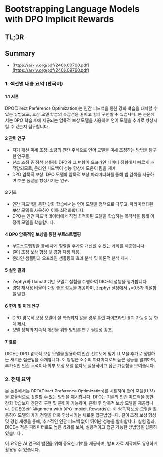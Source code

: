 # Bootstrapping Language Models with DPO Implicit Rewards
## TL;DR
## Summary
- [https://arxiv.org/pdf/2406.09760.pdf](https://arxiv.org/pdf/2406.09760.pdf)

### 1. 섹션별 내용 요약 (한국어)

#### 1.1 서론
DPO(Direct Preference Optimization)는 인간 피드백을 통한 강화 학습을 대체할 수 있는 방법으로, 보상 모델 학습의 복잡성을 줄이고 쉽게 구현할 수 있습니다. 본 논문에서는 DPO 학습 후에 제공되는 암묵적 보상 모델을 사용하여 언어 모델을 추가로 향상시킬 수 있는지 탐구합니다  .

#### 2 관련 연구
- 자기 개선 미세 조정: 소량의 인간 주석으로 언어 모델을 미세 조정하는 방법을 탐구한 연구들.
- 선호 조정 중 정책 샘플링: DPO와 그 변형이 오프라인 데이터 집합에서 빠르게 과적합되므로, 온라인 피드백이 성능 향상에 도움이 됨을 제시.
- DPO 암묵적 보상: DPO 모델의 암묵적 보상 파라미터화를 통해 빔 검색을 사용하여 추론 품질을 향상시키는 연구.

#### 3 기초
- 인간 피드백을 통한 강화 학습에서는 언어 모델을 정책으로 다루고, 파라미터화된 보상 모델을 사용하여 이를 최적화합니다.
- DPO는 인간 피드백 데이터에서 직접 최적화된 모델을 학습하는 목적식을 통해 이 정책 모델을 학습합니다.

#### 4 DPO 암묵적인 보상을 통한 부트스트랩핑
- 부트스트랩핑을 통해 자기 정렬을 추가로 개선할 수 있는 기회를 제공합니다.
- 길이 조정 보상 형성 및 경험 재생 적용.
- 온라인 샘플링과 오프라인 샘플링의 효과 분석 및 이론적 분석 제시 .

#### 5 실험 결과
- Zephyr와 Llama3 기반 모델로 실험을 수행하여 DICE의 성능을 평가합니다.
- 경험 재사용 비율이 가장 좋은 성능을 제공하며, Zephyr 설정에서 γ=0.5가 적절함을 발견.

#### 6 한계 및 미래 연구
- DPO 암묵적 보상 모델이 잘 학습되지 않을 경우 훈련 파이프라인 붕괴 가능성 등 한계 제시.
- 모델 정책의 지속적 개선을 위한 방법론 연구 필요성 강조.

#### 7 결론
DICE는 DPO 암묵적 보상 모델을 활용하여 인간 선호도에 맞게 LLM을 추가로 정렬하는 새로운 접근법을 소개합니다. 이 방법은 소수의 파라미터로도 높은 성능을 발휘하며, 추가적인 인간 주석이나 외부 보상 모델 없이도 실용적이고 접근 가능함을 보여줍니다.

### 2. 전체 요약

본 논문에서는 DPO(Direct Preference Optimization)를 사용하여 언어 모델(LLM)을 효율적으로 정렬할 수 있는 방법을 제시합니다. DPO는 기존의 인간 피드백을 통한 강화 학습보다 간단히 구현 및 훈련이 가능하며, 훈련 후 암묵적 보상 모델을 제공합니다. DICE(Self-Alignment with DPO Implicit Rewards)는 이 암묵적 보상 모델을 활용하여 모델의 자기 정렬을 더욱 향상시키는 새로운 접근법입니다. 길이 조정 보상 형성 및 경험 재생을 통해, 추가적인 인간 피드백 없이 뛰어난 성능을 발휘합니다. 실험 결과, DICE는 적은 파라미터로도 높은 성과를 보여, 실용적이고 접근 가능한 방법임을 입증하였습니다   .

이 요약은 AI 연구의 발전을 위해 중요한 기여를 제공하며, 발표 자료 제작에도 유용하게 활용될 수 있습니다.